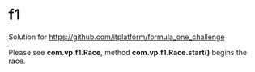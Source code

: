 # f1

Solution for https://github.com/itplatform/formula_one_challenge

Please see <b>com.vp.f1.Race</b>, method <b>com.vp.f1.Race.start()</b> begins the race.



